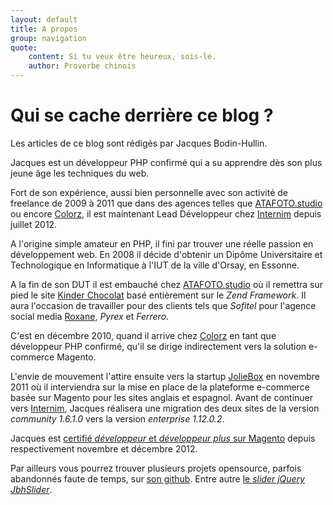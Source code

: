```yaml
---
layout: default
title: A propos
group: navigation
quote:
    content: Si tu veux être heureux, sois-le.
    author: Proverbe chinois
---
```


# Qui se cache derrière ce blog ?

Les articles de ce blog sont rédigés par Jacques Bodin-Hullin.

Jacques est un développeur PHP confirmé qui a su apprendre dès son plus jeune âge les techniques du web.

Fort de son expérience, aussi bien personnelle avec son activité de freelance de 2009 à 2011 que dans des agences telles que [ATAFOTO.studio][atafoto] ou encore [Colorz][clrz], il est maintenant Lead Développeur chez [Internim][internim] depuis juillet 2012.

A l'origine simple amateur en PHP, il fini par trouver une réelle passion en développement web. En 2008 il décide d'obtenir un Dipôme Universitaire et Technologique en Informatique à l'IUT de la ville d'Orsay, en Essonne.

A la fin de son DUT il est embauché chez [ATAFOTO.studio][atafoto] où il remettra sur pied le site [Kinder Chocolat][kinderchocolat] basé entièrement sur le _Zend Framework_. Il aura l'occasion de travailler pour des clients tels que _Sofitel_ pour l'agence social media [Roxane][roxane], _Pyrex_ et _Ferrero_.

C'est en décembre 2010, quand il arrive chez [Colorz][clrz] en tant que développeur PHP confirmé, qu'il se dirige indirectement vers la solution e-commerce Magento.

L'envie de mouvement l'attire ensuite vers la startup [JolieBox][joliebox] en novembre 2011 où il interviendra sur la mise en place de la plateforme e-commerce basée sur Magento pour les sites anglais et espagnol. Avant de continuer vers [Internim][internim], Jacques réalisera une migration des deux sites de la version _community 1.6.1.0_ vers la version _enterprise 1.12.0.2_.

Jacques est [certifié _développeur_ et _développeur plus_ sur Magento][certif] depuis respectivement novembre et décembre 2012.

Par ailleurs vous pourrez trouver plusieurs projets opensource, parfois abandonnés faute de temps, sur [son github][github]. Entre autre [le _slider jQuery JbhSlider_][jbhslider].

[atafoto]: http://atafotostudio.com/
[clrz]: http://colorz.fr/
[joliebox]: http://joliebox.com/
[internim]: http://internim.com/
[certif]: http://www.magentocommerce.com/certification/directory/dev/69536/
[kinderchocolat]: http://www.kinderchocolat.fr/
[roxane]: http://www.roxane-company.com/
[github]: https://github.com/jacquesbh/
[jbhslider]: http://jacques.sh/jbhslider/

